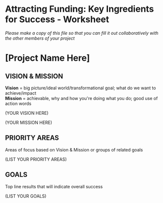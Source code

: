 # Attracting Funding: Key Ingredients for Success - Worksheet

_Please make a copy of this file so that you can fill it out collaboratively with the other members of your project_

# [Project Name Here]

## VISION & MISSION
**Vision** = big picture/ideal world/transformational goal; what do we want to achieve/impact  
**Mission** = achievable, why and how you're doing what you do; good use of action words

(YOUR VISION HERE)  

(YOUR MISSION HERE)

## PRIORITY AREAS
Areas of focus based on Vision & Mission or groups of related goals  

(LIST YOUR PRIORITY AREAS)

## GOALS
Top line results that will indicate overall success  

(LIST YOUR GOALS)
